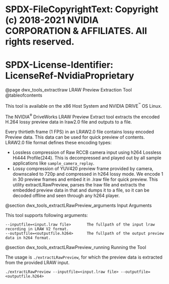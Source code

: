 # SPDX-FileCopyrightText: Copyright (c) 2018-2021 NVIDIA CORPORATION & AFFILIATES. All rights reserved.
# SPDX-License-Identifier: LicenseRef-NvidiaProprietary

@page dwx_tools_extractlraw LRAW Preview Extraction Tool
@tableofcontents

This tool is available on the x86 Host System and NVIDIA DRIVE<sup>&trade;</sup> OS Linux.

The NVIDIA<sup>&reg;</sup> DriveWorks LRAW Preview Extract tool extracts the
encoded H.264 lossy preview data in lraw2.0 file and outputs to a file.

Every thirtieth frame (1 FPS) in an LRAW2.0 file contains
lossy encoded Preview data.
This data can be used for quick preview of contents.
LRAW2.0 file format defines these encoding types:
- Lossless compression of Raw RCCB camera input using h264 Lossless Hi444 Profile(244).
  This is decompressed and played out by all sample applications like `sample_camera_replay`.
- Lossy compression of YUV420 preview frame provided by camera, downscaled to 720p and compressed in h264 lossy mode.
  We encode 1 in 30 preview frames and embed it in .lraw file for quick preview.
  This utility extractLRawPreview, parses the lraw file and extracts the embedded preview data in that and dumps it to a file,
  so it can be decoded offline and seen through any h264 player.

@section dwx_tools_extractLRawPreview_arguments Input Arguments

This tool supports following arguments:

    --inputfile=<input.lraw file>       The fullpath of the input lraw recording in LRAW V2 format.
    --outputfile=<outputfile.h264>      The fullpath of the output preview data in h264 format.

@section dwx_tools_extractLRawPreview_running Running the Tool

The usage is `./extractLRawPreview`, for which the preview data is extracted from the provided LRAW input.

    ./extractLRawPreview --inputfile=<input.lraw file> --outputfile=<outputfile.h264>

